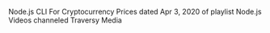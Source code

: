 Node.js CLI For Cryptocurrency Prices dated Apr 3, 2020 of playlist Node.js Videos channeled Traversy Media
